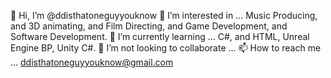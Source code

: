 👋 Hi, I’m @ddisthatoneguyyouknow
👀 I’m interested in ... Music Producing, and 3D animating, and Film Directing, and Game Development, and Software Development.
🌱 I’m currently learning ... C#, and HTML, Unreal Engine BP, Unity C#.
💞️ I’m not looking to collaborate ...
📫 How to reach me ... ddisthatoneguyyouknow@gmail.com
